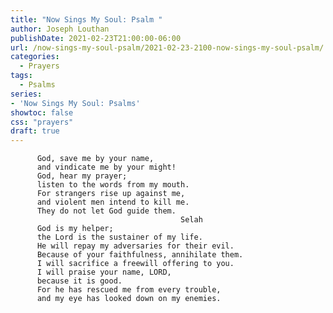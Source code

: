 ```yaml
---
title: "Now Sings My Soul: Psalm "
author: Joseph Louthan
publishDate: 2021-02-23T21:00:00-06:00
url: /now-sings-my-soul-psalm/2021-02-23-2100-now-sings-my-soul-psalm/
categories:
  - Prayers
tags:
  - Psalms
series:
- 'Now Sings My Soul: Psalms'
showtoc: false
css: "prayers"
draft: true
---
```

<div style="font-variant: small-caps;">

</div>

```text> Psalm 54 (CSB) For the choir director: with stringed instruments. A Maskil of David. When the Ziphites went and said to Saul, “Is David not hiding among us?”
      God, save me by your name, 
      and vindicate me by your might! 
      God, hear my prayer; 
      listen to the words from my mouth. 
      For strangers rise up against me, 
      and violent men intend to kill me. 
      They do not let God guide them. 
                                      Selah
      God is my helper; 
      the Lord is the sustainer of my life. 
      He will repay my adversaries for their evil. 
      Because of your faithfulness, annihilate them.
      I will sacrifice a freewill offering to you. 
      I will praise your name, LORD, 
      because it is good. 
      For he has rescued me from every trouble, 
      and my eye has looked down on my enemies.

